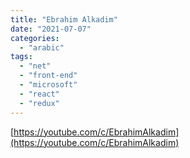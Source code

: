 ```yaml
---
title: "Ebrahim Alkadim"
date: "2021-07-07"
categories:
  - "arabic"
tags:
  - "net"
  - "front-end"
  - "microsoft"
  - "react"
  - "redux"
---
```


[https://youtube.com/c/EbrahimAlkadim](https://youtube.com/c/EbrahimAlkadim)
